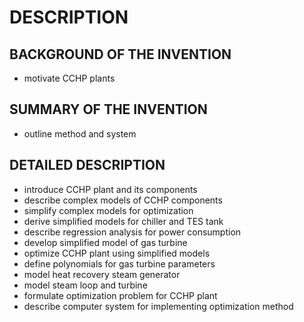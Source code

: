 # DESCRIPTION

## BACKGROUND OF THE INVENTION

- motivate CCHP plants

## SUMMARY OF THE INVENTION

- outline method and system

## DETAILED DESCRIPTION

- introduce CCHP plant and its components
- describe complex models of CCHP components
- simplify complex models for optimization
- derive simplified models for chiller and TES tank
- describe regression analysis for power consumption
- develop simplified model of gas turbine
- optimize CCHP plant using simplified models
- define polynomials for gas turbine parameters
- model heat recovery steam generator
- model steam loop and turbine
- formulate optimization problem for CCHP plant
- describe computer system for implementing optimization method

